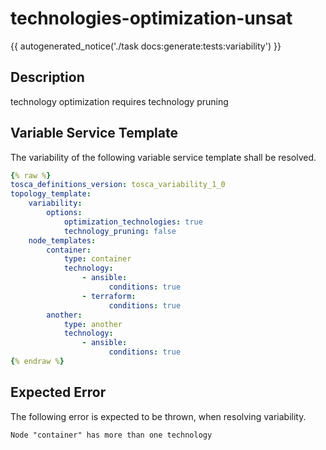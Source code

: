 # technologies-optimization-unsat

{{ autogenerated_notice('./task docs:generate:tests:variability') }}

## Description

technology optimization requires technology pruning

## Variable Service Template

The variability of the following variable service template shall be resolved.

```yaml linenums="1"
{% raw %}
tosca_definitions_version: tosca_variability_1_0
topology_template:
    variability:
        options:
            optimization_technologies: true
            technology_pruning: false
    node_templates:
        container:
            type: container
            technology:
                - ansible:
                      conditions: true
                - terraform:
                      conditions: true
        another:
            type: another
            technology:
                - ansible:
                      conditions: true
{% endraw %}
```





## Expected Error

The following error is expected to be thrown, when resolving variability.

```text linenums="1"
Node "container" has more than one technology
```
